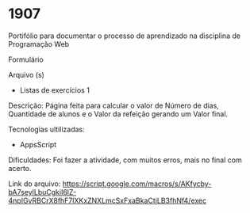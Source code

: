 # 1907

Portifólio para documentar o processo de aprendizado na disciplina de Programação Web

   Formulário
  
   Arquivo (s)
    <ul>
      <li>Listas de exercícios 1</li>
    </ul>
    
   Descrição: Página feita para calcular o valor de Número de dias, Quantidade de alunos e o Valor da refeição gerando um Valor final.
  
   Tecnologias ultilizadas:
    
   <ul>
      <li> AppsScript </li>
   </ul>
    
Dificuldades: Foi fazer a atividade, com muitos erros, mais no final com acerto.

Link do arquivo: https://script.google.com/macros/s/AKfycby-bA7seylLbuCgkiI6lZ-4npIGvRBCrX8fhF7lXKxZNXLmcSxFxaBkaCtjLB3fhNf4/exec
